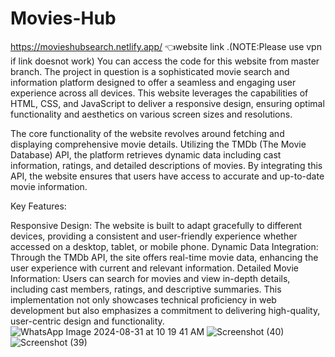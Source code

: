 # Movies-Hub
https://movieshubsearch.netlify.app/
👈website link .(NOTE:Please use vpn if link doesnot work)
You can access the code for this website from master branch.
The project in question is a sophisticated movie search and information platform designed to offer a seamless and engaging user experience across all devices. This website leverages the capabilities of HTML, CSS, and JavaScript to deliver a responsive design, ensuring optimal functionality and aesthetics on various screen sizes and resolutions.

The core functionality of the website revolves around fetching and displaying comprehensive movie details. Utilizing the TMDb (The Movie Database) API, the platform retrieves dynamic data including cast information, ratings, and detailed descriptions of movies. By integrating this API, the website ensures that users have access to accurate and up-to-date movie information.

Key Features:

Responsive Design: The website is built to adapt gracefully to different devices, providing a consistent and user-friendly experience whether accessed on a desktop, tablet, or mobile phone.
Dynamic Data Integration: Through the TMDb API, the site offers real-time movie data, enhancing the user experience with current and relevant information.
Detailed Movie Information: Users can search for movies and view in-depth details, including cast members, ratings, and descriptive summaries.
This implementation not only showcases technical proficiency in web development but also emphasizes a commitment to delivering high-quality, user-centric design and functionality.
![WhatsApp Image 2024-08-31 at 10 19 41 AM](https://github.com/user-attachments/assets/f78158a7-648f-4aeb-aa11-88b58bdcd753)
![Screenshot (40)](https://github.com/user-attachments/assets/b055d6c2-b708-40b0-9f38-0cb768fb0161)
![Screenshot (39)](https://github.com/user-attachments/assets/bc5c3639-5ee3-49b2-908e-f5f9c7cc01b0)




